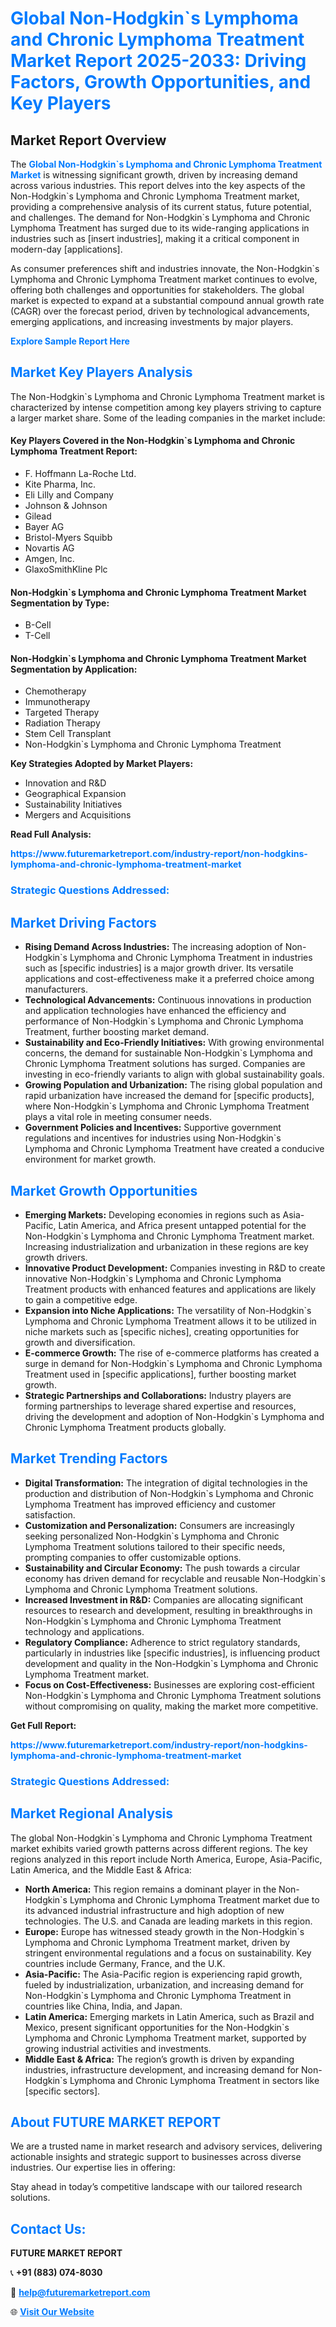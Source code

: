 <h1 style="color: #007BFF;">Global Non-Hodgkin`s Lymphoma and Chronic Lymphoma Treatment Market Report 2025-2033: Driving Factors, Growth Opportunities, and Key Players</h1>

<section id="overview">
<h2>Market Report Overview</h2>
<p>The <a href="https://www.futuremarketreport.com/industry-report/non-hodgkins-lymphoma-and-chronic-lymphoma-treatment-market" style="color: #007BFF; text-decoration: none;"><strong>Global Non-Hodgkin`s Lymphoma and Chronic Lymphoma Treatment Market</strong></a> is witnessing significant growth, driven by increasing demand across various industries. This report delves into the key aspects of the Non-Hodgkin`s Lymphoma and Chronic Lymphoma Treatment market, providing a comprehensive analysis of its current status, future potential, and challenges. The demand for Non-Hodgkin`s Lymphoma and Chronic Lymphoma Treatment has surged due to its wide-ranging applications in industries such as [insert industries], making it a critical component in modern-day [applications].</p>
<p>As consumer preferences shift and industries innovate, the Non-Hodgkin`s Lymphoma and Chronic Lymphoma Treatment market continues to evolve, offering both challenges and opportunities for stakeholders. The global market is expected to expand at a substantial compound annual growth rate (CAGR) over the forecast period, driven by technological advancements, emerging applications, and increasing investments by major players.</p>
</section>

<section id="overview">
<p><a href="https://www.futuremarketreport.com/request-sample/reportId=123063" style="color: #007BFF; text-decoration: none;"><strong>Explore Sample Report Here</strong></a></p>
</section>

<section id="key-players">
<h2 style="color: #007BFF;">Market Key Players Analysis</h2>
<p>The Non-Hodgkin`s Lymphoma and Chronic Lymphoma Treatment market is characterized by intense competition among key players striving to capture a larger market share. Some of the leading companies in the market include:</p>
<h4>Key Players Covered in the Non-Hodgkin`s Lymphoma and Chronic Lymphoma Treatment Report:</h4>
<ul><li>F. Hoffmann La-Roche Ltd.</li><li>Kite Pharma, Inc.</li><li>Eli Lilly and Company</li><li>Johnson &amp; Johnson</li><li>Gilead</li><li>Bayer AG</li><li>Bristol-Myers Squibb</li><li>Novartis AG</li><li>Amgen, Inc.</li><li>GlaxoSmithKline Plc</li></ul>
<h4>Non-Hodgkin`s Lymphoma and Chronic Lymphoma Treatment Market Segmentation by Type:</h4>
<ul><li>B-Cell</li><li>T-Cell</li></ul>

<h4>Non-Hodgkin`s Lymphoma and Chronic Lymphoma Treatment Market Segmentation by Application:</h4>
<ul><li>Chemotherapy</li><li>Immunotherapy</li><li>Targeted Therapy</li><li>Radiation Therapy</li><li>Stem Cell Transplant</li><li>Non-Hodgkin`s Lymphoma and Chronic Lymphoma Treatment</li></ul>
<p><strong>Key Strategies Adopted by Market Players:</strong></p>
<ul>
<li>Innovation and R&D</li>
<li>Geographical Expansion</li>
<li>Sustainability Initiatives</li>
<li>Mergers and Acquisitions</li>
</ul>
</section>

<section>
<p><strong>Read Full Analysis: </strong></p><a href="https://www.futuremarketreport.com/industry-report/non-hodgkins-lymphoma-and-chronic-lymphoma-treatment-market" style="color: #007BFF; text-decoration: none;"><strong>https://www.futuremarketreport.com/industry-report/non-hodgkins-lymphoma-and-chronic-lymphoma-treatment-market</strong></a>
<h3 style="color: #007BFF;">Strategic Questions Addressed:</h3>
</section>

<section id="driving-factors">
<h2 style="color: #007BFF;">Market Driving Factors</h2>
<ul>
<li><strong>Rising Demand Across Industries:</strong> The increasing adoption of Non-Hodgkin`s Lymphoma and Chronic Lymphoma Treatment in industries such as [specific industries] is a major growth driver. Its versatile applications and cost-effectiveness make it a preferred choice among manufacturers.</li>
<li><strong>Technological Advancements:</strong> Continuous innovations in production and application technologies have enhanced the efficiency and performance of Non-Hodgkin`s Lymphoma and Chronic Lymphoma Treatment, further boosting market demand.</li>
<li><strong>Sustainability and Eco-Friendly Initiatives:</strong> With growing environmental concerns, the demand for sustainable Non-Hodgkin`s Lymphoma and Chronic Lymphoma Treatment solutions has surged. Companies are investing in eco-friendly variants to align with global sustainability goals.</li>
<li><strong>Growing Population and Urbanization:</strong> The rising global population and rapid urbanization have increased the demand for [specific products], where Non-Hodgkin`s Lymphoma and Chronic Lymphoma Treatment plays a vital role in meeting consumer needs.</li>
<li><strong>Government Policies and Incentives:</strong> Supportive government regulations and incentives for industries using Non-Hodgkin`s Lymphoma and Chronic Lymphoma Treatment have created a conducive environment for market growth.</li>
</ul>
</section>

<section id="growth-opportunities">
<h2 style="color: #007BFF;">Market Growth Opportunities</h2>
<ul>
<li><strong>Emerging Markets:</strong> Developing economies in regions such as Asia-Pacific, Latin America, and Africa present untapped potential for the Non-Hodgkin`s Lymphoma and Chronic Lymphoma Treatment market. Increasing industrialization and urbanization in these regions are key growth drivers.</li>
<li><strong>Innovative Product Development:</strong> Companies investing in R&D to create innovative Non-Hodgkin`s Lymphoma and Chronic Lymphoma Treatment products with enhanced features and applications are likely to gain a competitive edge.</li>
<li><strong>Expansion into Niche Applications:</strong> The versatility of Non-Hodgkin`s Lymphoma and Chronic Lymphoma Treatment allows it to be utilized in niche markets such as [specific niches], creating opportunities for growth and diversification.</li>
<li><strong>E-commerce Growth:</strong> The rise of e-commerce platforms has created a surge in demand for Non-Hodgkin`s Lymphoma and Chronic Lymphoma Treatment used in [specific applications], further boosting market growth.</li>
<li><strong>Strategic Partnerships and Collaborations:</strong> Industry players are forming partnerships to leverage shared expertise and resources, driving the development and adoption of Non-Hodgkin`s Lymphoma and Chronic Lymphoma Treatment products globally.</li>
</ul>
</section>

<section id="trending-factors">
<h2 style="color: #007BFF;">Market Trending Factors</h2>
<ul>
<li><strong>Digital Transformation:</strong> The integration of digital technologies in the production and distribution of Non-Hodgkin`s Lymphoma and Chronic Lymphoma Treatment has improved efficiency and customer satisfaction.</li>
<li><strong>Customization and Personalization:</strong> Consumers are increasingly seeking personalized Non-Hodgkin`s Lymphoma and Chronic Lymphoma Treatment solutions tailored to their specific needs, prompting companies to offer customizable options.</li>
<li><strong>Sustainability and Circular Economy:</strong> The push towards a circular economy has driven demand for recyclable and reusable Non-Hodgkin`s Lymphoma and Chronic Lymphoma Treatment solutions.</li>
<li><strong>Increased Investment in R&D:</strong> Companies are allocating significant resources to research and development, resulting in breakthroughs in Non-Hodgkin`s Lymphoma and Chronic Lymphoma Treatment technology and applications.</li>
<li><strong>Regulatory Compliance:</strong> Adherence to strict regulatory standards, particularly in industries like [specific industries], is influencing product development and quality in the Non-Hodgkin`s Lymphoma and Chronic Lymphoma Treatment market.</li>
<li><strong>Focus on Cost-Effectiveness:</strong> Businesses are exploring cost-efficient Non-Hodgkin`s Lymphoma and Chronic Lymphoma Treatment solutions without compromising on quality, making the market more competitive.</li>
</ul>
</section>

<section>
<p><strong>Get Full Report: </strong></p><a href="https://www.futuremarketreport.com/industry-report/non-hodgkins-lymphoma-and-chronic-lymphoma-treatment-market" style="color: #007BFF; text-decoration: none;"><strong>https://www.futuremarketreport.com/industry-report/non-hodgkins-lymphoma-and-chronic-lymphoma-treatment-market</strong></a>
<h3 style="color: #007BFF;">Strategic Questions Addressed:</h3>
</section>


<section id="regional-analysis">
<h2 style="color: #007BFF;">Market Regional Analysis</h2>
<p>The global Non-Hodgkin`s Lymphoma and Chronic Lymphoma Treatment market exhibits varied growth patterns across different regions. The key regions analyzed in this report include North America, Europe, Asia-Pacific, Latin America, and the Middle East & Africa:</p>
<ul>
<li><strong>North America:</strong> This region remains a dominant player in the Non-Hodgkin`s Lymphoma and Chronic Lymphoma Treatment market due to its advanced industrial infrastructure and high adoption of new technologies. The U.S. and Canada are leading markets in this region.</li>
<li><strong>Europe:</strong> Europe has witnessed steady growth in the Non-Hodgkin`s Lymphoma and Chronic Lymphoma Treatment market, driven by stringent environmental regulations and a focus on sustainability. Key countries include Germany, France, and the U.K.</li>
<li><strong>Asia-Pacific:</strong> The Asia-Pacific region is experiencing rapid growth, fueled by industrialization, urbanization, and increasing demand for Non-Hodgkin`s Lymphoma and Chronic Lymphoma Treatment in countries like China, India, and Japan.</li>
<li><strong>Latin America:</strong> Emerging markets in Latin America, such as Brazil and Mexico, present significant opportunities for the Non-Hodgkin`s Lymphoma and Chronic Lymphoma Treatment market, supported by growing industrial activities and investments.</li>
<li><strong>Middle East & Africa:</strong> The region’s growth is driven by expanding industries, infrastructure development, and increasing demand for Non-Hodgkin`s Lymphoma and Chronic Lymphoma Treatment in sectors like [specific sectors].</li>
</ul>
</section>

<footer>
<h2 style="color: #007BFF;">About FUTURE MARKET REPORT</h2>
<p>We are a trusted name in market research and advisory services, delivering actionable insights and strategic support to businesses across diverse industries. Our expertise lies in offering:</p>

<p>Stay ahead in today’s competitive landscape with our tailored research solutions.</p>

<h2 style="color: #007BFF;">Contact Us:</h2>
<p><strong>FUTURE MARKET REPORT</strong></p>
<p>📞 <strong>+91 (883) 074-8030</strong></p>
<p>📧 <strong><a href="mailto:help@futuremarketreport.com" style="color: #007BFF;">help@futuremarketreport.com</a></strong></p>
<p>🌐 <strong><a href="https://www.futuremarketreport.com/" style="color: #007BFF;">Visit Our Website</a></strong></p>
</footer>